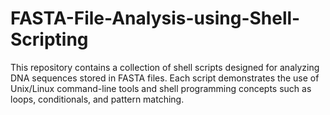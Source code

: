 # FASTA-File-Analysis-using-Shell-Scripting
This repository contains a collection of shell scripts designed for analyzing DNA sequences stored in FASTA files. Each script demonstrates the use of Unix/Linux command-line tools and shell programming concepts such as loops, conditionals, and pattern matching.
